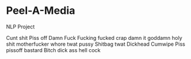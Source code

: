 # Peel-A-Media
NLP Project

Cunt
shit
Piss off
Damn
Fuck
Fucking
fucked
crap
damn it
goddamn
holy shit
motherfucker
whore
twat
pussy
Shitbag
twat
Dickhead
Cumwipe
Piss
pissoff
bastard
Bitch
dick
ass
hell
cock


